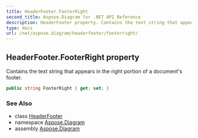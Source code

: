 ```yaml
---
title: HeaderFooter.FooterRight
second_title: Aspose.Diagram for .NET API Reference
description: HeaderFooter property. Contains the text string that appears in the right portion of a documents footer
type: docs
url: /net/aspose.diagram/headerfooter/footerright/
---
```

## HeaderFooter.FooterRight property

Contains the text string that appears in the right portion of a document's footer.

```csharp
public string FooterRight { get; set; }
```

### See Also

* class [HeaderFooter](../)
* namespace [Aspose.Diagram](../../headerfooter/)
* assembly [Aspose.Diagram](../../../)


